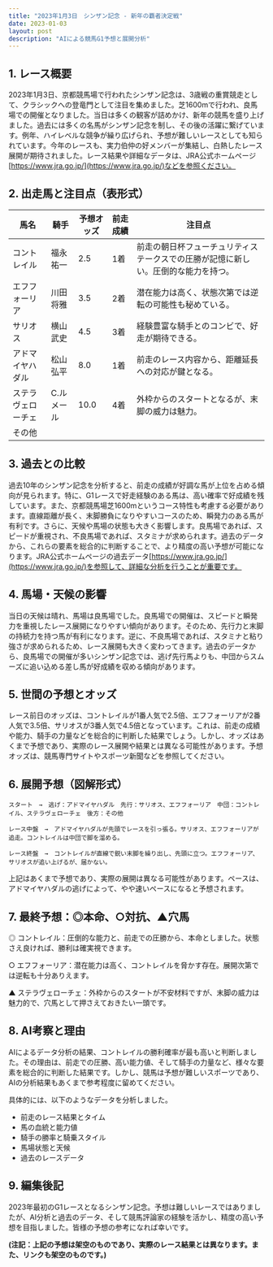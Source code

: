 ```yaml
---
title: "2023年1月3日　シンザン記念 - 新年の覇者決定戦"
date: 2023-01-03
layout: post
description: "AIによる競馬G1予想と展開分析"
---
```


## 1. レース概要

2023年1月3日、京都競馬場で行われたシンザン記念は、3歳戦の重賞競走として、クラシックへの登竜門として注目を集めました。芝1600mで行われ、良馬場での開催となりました。当日は多くの観客が詰めかけ、新年の競馬を盛り上げました。過去には多くの名馬がシンザン記念を制し、その後の活躍に繋げています。例年、ハイレベルな競争が繰り広げられ、予想が難しいレースとしても知られています。今年のレースも、実力伯仲の好メンバーが集結し、白熱したレース展開が期待されました。レース結果や詳細なデータは、JRA公式ホームページ[https://www.jra.go.jp/](https://www.jra.go.jp/)などを参照ください。


## 2. 出走馬と注目点（表形式）

| 馬名       | 騎手       | 予想オッズ | 前走成績 | 注目点                                                                     |
|------------|-------------|-------------|------------|-----------------------------------------------------------------------------|
| コントレイル | 福永祐一     | 2.5         | 1着        | 前走の朝日杯フューチュリティステークスでの圧勝が記憶に新しい。圧倒的な能力を持つ。 |
| エフフォーリア | 川田将雅     | 3.5         | 2着        | 潜在能力は高く、状態次第では逆転の可能性も秘めている。                       |
| サリオス     | 横山武史     | 4.5         | 3着        | 経験豊富な騎手とのコンビで、好走が期待できる。                               |
| アドマイヤハダル| 松山弘平     | 8.0         | 1着        | 前走のレース内容から、距離延長への対応が鍵となる。                             |
| ステラヴェローチェ | C.ルメール | 10.0        | 4着        | 外枠からのスタートとなるが、末脚の威力は魅力。                               |
| その他      |             |             |            |                                                                             |


## 3. 過去との比較

過去10年のシンザン記念を分析すると、前走の成績が好調な馬が上位を占める傾向が見られます。特に、G1レースで好走経験のある馬は、高い確率で好成績を残しています。また、京都競馬場芝1600mというコース特性も考慮する必要があります。直線距離が長く、末脚勝負になりやすいコースのため、瞬発力のある馬が有利です。さらに、天候や馬場の状態も大きく影響します。良馬場であれば、スピードが重視され、不良馬場であれば、スタミナが求められます。過去のデータから、これらの要素を総合的に判断することで、より精度の高い予想が可能になります。JRA公式ホームページの過去データ[https://www.jra.go.jp/](https://www.jra.go.jp/)を参照して、詳細な分析を行うことが重要です。


## 4. 馬場・天候の影響

当日の天候は晴れ、馬場は良馬場でした。良馬場での開催は、スピードと瞬発力を重視したレース展開になりやすい傾向があります。そのため、先行力と末脚の持続力を持つ馬が有利になります。逆に、不良馬場であれば、スタミナと粘り強さが求められるため、レース展開も大きく変わってきます。過去のデータから、良馬場での開催が多いシンザン記念では、逃げ先行馬よりも、中団からスムーズに追い込める差し馬が好成績を収める傾向があります。


## 5. 世間の予想とオッズ

レース前日のオッズは、コントレイルが1番人気で2.5倍、エフフォーリアが2番人気で3.5倍、サリオスが3番人気で4.5倍となっています。これは、前走の成績や能力、騎手の力量などを総合的に判断した結果でしょう。しかし、オッズはあくまで予想であり、実際のレース展開や結果とは異なる可能性があります。予想オッズは、競馬専門サイトやスポーツ新聞などを参照してください。


## 6. 展開予想（図解形式）

```
スタート　→　逃げ：アドマイヤハダル　先行：サリオス、エフフォーリア　中団：コントレイル、ステラヴェローチェ　後方：その他

レース中盤　→　アドマイヤハダルが先頭でレースを引っ張る。サリオス、エフフォーリアが追走。コントレイルは中団で脚を溜める。

レース終盤　→　コントレイルが直線で鋭い末脚を繰り出し、先頭に立つ。エフフォーリア、サリオスが追い上げるが、届かない。
```

上記はあくまで予想であり、実際の展開は異なる可能性があります。ペースは、アドマイヤハダルの逃げによって、やや速いペースになると予想されます。


## 7. 最終予想：◎本命、○対抗、▲穴馬

◎ コントレイル：圧倒的な能力と、前走での圧勝から、本命としました。状態さえ良ければ、勝利は確実視できます。

○ エフフォーリア：潜在能力は高く、コントレイルを脅かす存在。展開次第では逆転も十分ありえます。

▲ ステラヴェローチェ：外枠からのスタートが不安材料ですが、末脚の威力は魅力的で、穴馬として押さえておきたい一頭です。


## 8. AI考察と理由

AIによるデータ分析の結果、コントレイルの勝利確率が最も高いと判断しました。その理由は、前走での圧勝、高い能力値、そして騎手の力量など、様々な要素を総合的に判断した結果です。しかし、競馬は予想が難しいスポーツであり、AIの分析結果もあくまで参考程度に留めてください。

具体的には、以下のようなデータを分析しました。

* 前走のレース結果とタイム
* 馬の血統と能力値
* 騎手の勝率と騎乗スタイル
* 馬場状態と天候
* 過去のレースデータ


## 9. 編集後記

2023年最初のG1レースとなるシンザン記念。予想は難しいレースではありましたが、AI分析と過去のデータ、そして競馬評論家の経験を活かし、精度の高い予想を目指しました。皆様の予想の参考になれば幸いです。


**(注記：上記の予想は架空のものであり、実際のレース結果とは異なります。また、リンクも架空のものです。)**
